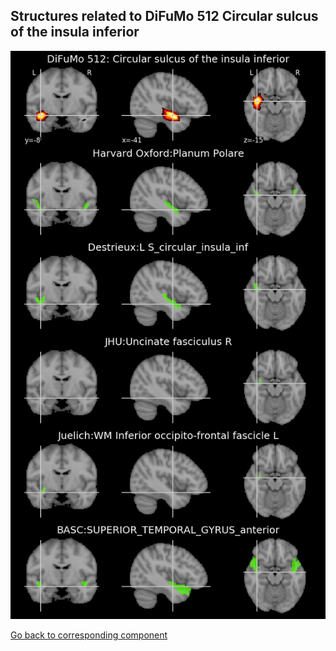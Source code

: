 


## Structures related to DiFuMo 512 Circular sulcus of the insula inferior

![178](178.jpg "Structures related to DiFuMo 512 Circular sulcus of the insula inferior")

[Go back to corresponding component](https://parietal-inria.github.io/DiFuMo/512/html/178.html)